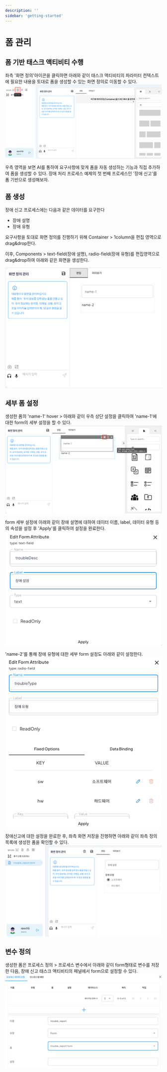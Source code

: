 ```yaml
---
description: ''
sidebar: 'getting-started'
---
```

# 폼 관리

## 폼 기반 태스크 액티비티 수행

좌측 '화면 정의'아이콘을 클릭하면 아래와 같이 태스크 액티비티의 파라미터 컨텍스트에 필요한 내용을 토대로 폼을 생성할 수 있는 화면 정의로 이동할 수 있다.
![](../../../uengine-image/form-definition-1.png)

우측 영역을 보면 AI를 통하여 요구사항에 맞게 폼을 자동 생성하는 기능과 직접 추가하여 폼을 생성할 수 있다. 장애 처리 프로세스 예제의 첫 번째 프로세스인 '장애 신고'를 폼 기반으로 생성해보자.

## 폼 생성

장애 신고 프로세스에는 다음과 같은 데이터를 요구한다

- 장애 설명
- 장애 유형

요구사항을 토대로 화면 정의를 진행하기 위해 Container > 1column을 편집 영역으로 drag&drop한다.

이후, Components > text-field(장애 설명), radio-field(장애 유형)를 편집영역으로 drag&drop하여 아래와 같은 화면을 생성한다.

![](../../../uengine-image/form-definition-2.png)


## 세부 폼 설정

생성한 폼의 'name-1' hover > 아래와 같이 우측 상단 설정을 클릭하여 'name-1'에 대한 form의 세부 설정을 할 수 있다.
![](../../../uengine-image/form-definition-3.png)

form 세부 설정에 아래와 같이 장애 설명에 대하여 데이터 이름, label, 데이터 유형 등의 속성을 설정 후 'Apply'를 클릭하여 설정을 완료한다.
![](../../../uengine-image/form-definition-4.png)

'name-2'를 통해 장애 유형에 대한 세부 form 설정도 아래와 같이 설정한다.
![](../../../uengine-image/form-definition-5.png)

장애신고에 대한 설정을 완료한 후, 좌측 화면 저장을 진행하면 아래와 같이 좌측 정의 목록에 생성한 폼을 확인할 수 있다.
![](../../../uengine-image/form-definition-6.png)

## 변수 정의

생성한 폼은 프로세스 정의 > 프로세스 변수에서 아래와 같이 form형태로 변수를 저장한 다음, 장애 신고 태스크 액티비티의 패널에서 form으로 설정할 수 있다.
![](../../../uengine-image/form-definition-7.png)

